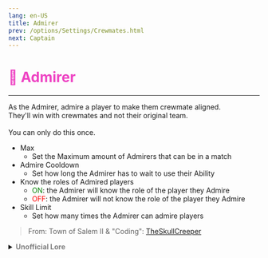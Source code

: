 ```yaml
---
lang: en-US
title: Admirer
prev: /options/Settings/Crewmates.html
next: Captain
---
```


# <font color="#ee43c3">💞 <b>Admirer</b></font> <Badge text="Power" type="tip" vertical="middle"/>
---

As the Admirer, admire a player to make them crewmate aligned.<br>
They'll win with crewmates and not their original team.<br><br>
You can only do this once.
* Max
  * Set the Maximum amount of Admirers that can be in a match
* Admire Cooldown
  * Set how long the Admirer has to wait to use their Ability
* Know the roles of Admired players
  * <font color=green>ON</font>: the Admirer will know the role of the player they Admire
  * <font color=red>OFF</font>: the Admirer will not know the role of the player they Admire
* Skill Limit
  * Set how many times the Admirer can admire players

> From: Town of Salem II & "Coding": [TheSkullCreeper](https://github.com/Loonie-Toons)

<details>
<summary><b><font color=gray>Unofficial Lore</font></b></summary>

Placeholder: This role is a ROLE OH EM GOSH
> Submitted by: Member
</details>